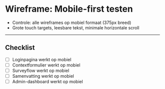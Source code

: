 # Wireframe: Mobile-first testen

- Controle: alle wireframes op mobiel formaat (375px breed)
- Grote touch targets, leesbare tekst, minimale horizontale scroll

---

## Checklist

- [ ] Loginpagina werkt op mobiel
- [ ] Contextformulier werkt op mobiel
- [ ] Surveyflow werkt op mobiel
- [ ] Samenvatting werkt op mobiel
- [ ] Admin-dashboard werkt op mobiel
